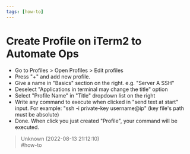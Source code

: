 ```yaml
---
tags: [how-to]
---
```


# Create Profile on iTerm2 to Automate Ops

- Go to Profiles > Open Profiles > Edit profiles
- Press "+" and add new profile.
- Give a name in "Basics" section on the right. e.g. "Server A SSH"
- Deselect "Applications in terminal may change the title" option
- Select "Profile Name" in "Title" dropdown list on the right
- Write any command to execute when clicked in "send text at start" input. For example: "ssh -i private-key username@ip" (key file's path must be absolute)
- Done. When click you just created "Profile", your command will be executed.  

> Unknown (2022-08-13 21:12:10)  
> #how-to

